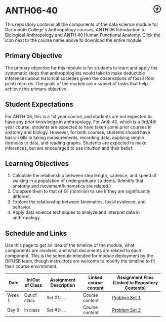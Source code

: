 # ANTH06-40 <a href="https://github.com/difuse-dartmouth/public-module-template/archive/refs/heads/main.zip"><img src="https://github.com/difuse-dartmouth/.github/blob/ecc522189d093025100d24feef5fc134f592c677/profile/download_button.png" alt="Download the entire module" align="right" style="width: 0.25in;"></a>

This repository contains all the components of the data science module for Dartmouth College's Anthropology courses, ANTH 06 Introduction to Biological Anthropology and ANTH 40 Human Functional Anatomy. Click the icon next to the course name above to download the entire module.

## Primary Objective

The primary objective for this module is for students to learn and apply the systematic steps that anthropologists would take to make deductible inferences about historical societies given the observations of fossil (foot print) records. The goals of the module are a subset of tasks that help achieve this primary objective.

## Student Expectations

For ANTH 06, this is a 1st year course, and students are not expected to have any prior knowledge in anthropology. For Anth 40, which is a 3rd/4th year course, students are expected to have taken some prior courses in anatomy and biology. However, for both courses, students should have basic skills in taking measurements, recording data, applying simple formulas to data, and reading graphs. Students are expected to make inferences, but are encouraged to use intuition and their belief.

## Learning Objectives
1.	Calculate the relationship between step length, cadence, and speed of walking in a population of undergraduate students. (Identify that anatomy and movement/kinematics are related.)
2.	Compare them to that of G1 (hominin) to see if they are significantly different.
3.	Explore the relationship between kinematics, fossil evidence, and behavior.
4.	Apply data science techniques to analyze and interpret data in anthropology.


## Schedule and Links

Use this page to get an idea of the timeline of the module, what components are involved, and what documents are related to each component. This is the schedule intended for module deployment by the DIFUSE team, though instructors are welcome to modify the timeline to fit their course environment.

| Date             |  In/Out of Class | Assignment Description                     | Linked course content                                    | Assignment Files (Linked to Repository Contents) |
|------------------|-----------------|--------------------------------------------------|-------------------------------------------------|--------------------------------------------------|
| Week 1 | Out of class      | Set #1: ...  | Course content|[Problem Set 1](completed_module/components/assignment1/XXX) |
| Day 8 | In class      | Set #2: ... | 	Course content |[Problem Set 2](completed_module/public/components/assignment2/XXX) |
